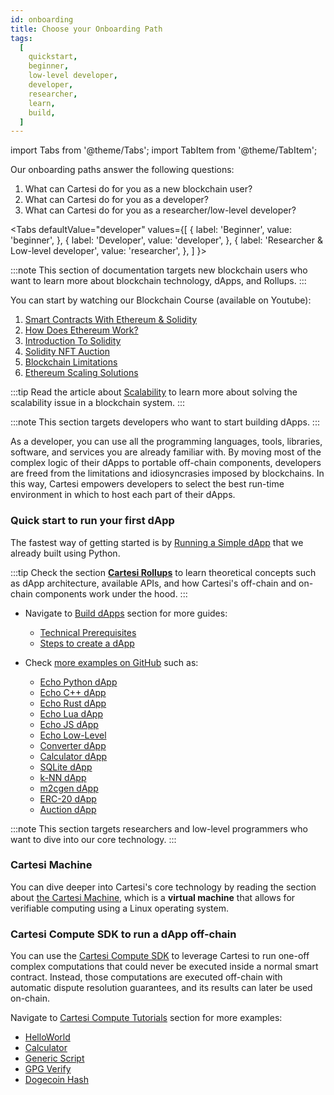 ```yaml
---
id: onboarding
title: Choose your Onboarding Path
tags:
  [
    quickstart,
    beginner,
    low-level developer,
    developer,
    researcher,
    learn,
    build,
  ]
---
```


import Tabs from '@theme/Tabs';
import TabItem from '@theme/TabItem';

Our onboarding paths answer the following questions:

1. What can Cartesi do for you as a new blockchain user?
2. What can Cartesi do for you as a developer?
3. What can Cartesi do for you as a researcher/low-level developer?

<Tabs
defaultValue="developer"
values={[
{ label: 'Beginner', value: 'beginner', },
{ label: 'Developer', value: 'developer', },
{ label: 'Researcher & Low-level developer', value: 'researcher', },
]
}>
<TabItem value="beginner">

:::note
This section of documentation targets new blockchain users who want to learn more about blockchain technology, dApps, and Rollups.
:::

You can start by watching our Blockchain Course (available on Youtube):

1. [Smart Contracts With Ethereum & Solidity](https://www.youtube.com/watch?v=8kEBwJt2YLM)
2. [How Does Ethereum Work?](https://www.youtube.com/watch?v=EsjfV_9qY6g)
3. [Introduction To Solidity](https://www.youtube.com/watch?v=zwC2FQcSpK4)
4. [Solidity NFT Auction](https://www.youtube.com/watch?v=t_vTQEQVCkQ)
5. [Blockchain Limitations](https://www.youtube.com/watch?v=yZO5Mnr7hl8)
6. [Ethereum Scaling Solutions ](https://www.youtube.com/watch?v=REj6fj7AxbI)

:::tip
Read the article about [Scalability](../new-to-cartesi/scalability.md) to learn more about solving the scalability issue in a blockchain system.
:::

</TabItem>
<TabItem value="developer">

:::note
This section targets developers who want to start building dApps.
:::

As a developer, you can use all the programming languages, tools, libraries, software, and services you are already familiar with. By moving most of the complex logic of their dApps to portable off-chain components, developers are freed from the limitations and idiosyncrasies imposed by blockchains. In this way, Cartesi empowers developers to select the best run-time environment in which to host each part of their dApps.

<h3> Quick start to run your first dApp </h3>

The fastest way of getting started is by [Running a Simple dApp](/cartesi-rollups/build-dapps/run-dapp) that we already built using Python.

:::tip
Check the section [**Cartesi Rollups**](/cartesi-rollups/) to learn theoretical concepts such as dApp architecture, available APIs, and how Cartesi's off-chain and on-chain components work under the hood.
:::

- Navigate to [Build dApps](/cartesi-rollups/build-dapps/) section for more guides:

  - [Technical Prerequisites](/cartesi-rollups/build-dapps/requirements)
  - [Steps to create a dApp](/cartesi-rollups/build-dapps/create-dapp)

- Check [more examples on GitHub](https://github.com/cartesi/rollups-examples#examples) such as:
  - [Echo Python dApp](https://github.com/cartesi/rollups-examples/blob/main/echo-python)
  - [Echo C++ dApp](https://github.com/cartesi/rollups-examples/blob/main/echo-cpp)
  - [Echo Rust dApp](https://github.com/cartesi/rollups-examples/blob/main/echo-rust)
  - [Echo Lua dApp](https://github.com/cartesi/rollups-examples/blob/main/echo-lua)
  - [Echo JS dApp](https://github.com/cartesi/rollups-examples/blob/main/echo-js)
  - [Echo Low-Level](https://github.com/cartesi/rollups-examples/blob/main/echo-low-level)
  - [Converter dApp](https://github.com/cartesi/rollups-examples/blob/main/converter)
  - [Calculator dApp](https://github.com/cartesi/rollups-examples/blob/main/calculator)
  - [SQLite dApp](https://github.com/cartesi/rollups-examples/blob/main/sqlite)
  - [k-NN dApp](https://github.com/cartesi/rollups-examples/blob/main/knn)
  - [m2cgen dApp](https://github.com/cartesi/rollups-examples/blob/main/m2cgen)
  - [ERC-20 dApp](https://github.com/cartesi/rollups-examples/blob/main/erc20)
  - [Auction dApp](https://github.com/cartesi/rollups-examples/blob/main/auction)

</TabItem>
<TabItem value="researcher">

:::note
This section targets researchers and low-level programmers who want to dive into our core technology.
:::

<h3> Cartesi Machine </h3>

You can dive deeper into Cartesi's core technology by reading the section about [the Cartesi Machine](/cartesi-machine/index.md), which is a **virtual machine** that allows for verifiable computing using a Linux operating system.

<h3> Cartesi Compute SDK to run a dApp off-chain </h3>

You can use the [Cartesi Compute SDK](/compute/overview) to leverage Cartesi to run one-off complex computations that could never be executed inside a normal smart contract. Instead, those computations are executed off-chain with automatic dispute resolution guarantees, and its results can later be used on-chain.

Navigate to [Cartesi Compute Tutorials](/compute/tutorials/) section for more examples:

- [HelloWorld](/compute/tutorials/helloworld)
- [Calculator](/compute/tutorials/calculator)
- [Generic Script](/compute/tutorials/generic-script)
- [GPG Verify](/compute/tutorials/gpg-verify)
- [Dogecoin Hash](/compute/tutorials/dogecoin-hash)

</TabItem>
</Tabs>
<br/>
